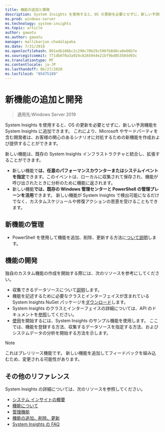 ```yaml
---
title: 機能の追加と開発
description: System Insights を使用すると、OS の更新を必要とせずに、新しい予測機能を System Insights に追加できます。 これにより、Microsoft やサードパーティを含む開発者は、お客様の関心のあるシナリオに対処するための新機能を作成および提供することができます。 新しい機能では、収集および分析するカスタムデータを指定し、既存の System Insights 管理プレーンと統合することもできます。
ms.prod: windows-server
ms.technology: system-insights
ms.topic: article
author: gawatu
ms.author: gawatu
manager: mallikarjun.chadalapaka
ms.date: 7/31/2018
ms.openlocfilehash: 891edb108bc2c298c70b29c596fb8d0ca0e06b7e
ms.sourcegitcommit: 771db070a3a924c8265944e21bf9bd85350dd93c
ms.translationtype: MT
ms.contentlocale: ja-JP
ms.lasthandoff: 06/27/2020
ms.locfileid: "85475189"
---
```

# <a name="adding-and-developing-new-capabilities"></a>新機能の追加と開発

>適用先:Windows Server 2019

System Insights を使用すると、OS の更新を必要とせずに、新しい予測機能を System Insights に追加できます。 これにより、Microsoft やサードパーティを含む開発者は、お客様の関心のあるシナリオに対処するための新機能を作成および提供することができます。

新しい機能は、既存の System Insights インフラストラクチャと統合し、拡張することができます。

- 新しい機能で**は、任意のパフォーマンスカウンターまたはシステムイベントを指定**できます。このイベントは、ローカルに収集されて保存され、機能が呼び出されたときに分析のために機能に返されます。
- 新しい機能**では、既存の Windows 管理センターと PowerShell の管理プレーンを活用**できます。 新しい機能が System Insights で検出可能になるだけでなく、カスタムスケジュールや修復アクションの恩恵を受けることもできます。

## <a name="manage-new-capabilities"></a>新機能の管理
- PowerShell を使用して機能を追加、削除、更新する方法に[ついて説明](add-remove-update-capabilities.md)します。

## <a name="develop-a-capability"></a>機能の開発
独自のカスタム機能の作成を開始する際には、次のリソースを参考にしてください。
- 収集できるデータソースについて[説明](data-sources.md)します。
- 機能を記述するために必要なクラスとインターフェイスが含まれている System Insights NuGet パッケージを[ダウンロード](https://www.nuget.org/packages/Microsoft.WindowsServer.SystemInsights/)します。
- System Insights のクラスとインターフェイスの詳細については、API のドキュメントを[参照](https://aka.ms/systeminsights-api)してください。
- [使用](https://aka.ms/systeminsights-samplecapability)を開始するには、System Insights のサンプル機能を使用します。 ここでは、機能を登録する方法、収集するデータソースを指定する方法、およびシステムデータの分析を開始する方法を示します。

>[!NOTE]
>これはプレリリース機能です。 新しい機能を追加してフィードバックを組み込むため、変更される可能性があります。

## <a name="additional-references"></a>その他のリファレンス
System Insights の詳細については、次のリソースを参照してください。

- [システム インサイトの概要](overview.md)
- [機能について](understanding-capabilities.md)
- [管理機能](managing-capabilities.md)
- [機能の追加、削除、更新](add-remove-update-capabilities.md)
- [System Insights の FAQ](faq.md)